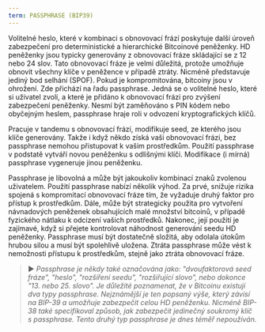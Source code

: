 ```yaml
---
term: PASSPHRASE (BIP39)
---
```


Volitelné heslo, které v kombinaci s obnovovací frází poskytuje další úroveň zabezpečení pro deterministické a hierarchické Bitcoinové peněženky. HD peněženky jsou typicky generovány z obnovovací fráze skládající se z 12 nebo 24 slov. Tato obnovovací fráze je velmi důležitá, protože umožňuje obnovit všechny klíče v peněžence v případě ztráty. Nicméně představuje jediný bod selhání (SPOF). Pokud je kompromitována, bitcoiny jsou v ohrožení. Zde přichází na řadu passphrase. Jedná se o volitelné heslo, které si uživatel zvolí, a které je přidáno k obnovovací frázi pro zvýšení zabezpečení peněženky. Nesmí být zaměňováno s PIN kódem nebo obyčejným heslem, passphrase hraje roli v odvození kryptografických klíčů.

Pracuje v tandemu s obnovovací frází, modifikuje seed, ze kterého jsou klíče generovány. Takže i když někdo získá vaši obnovovací frázi, bez passphrase nemohou přistupovat k vašim prostředkům. Použití passphrase v podstatě vytváří novou peněženku s odlišnými klíči. Modifikace (i mírná) passphrase vygeneruje jinou peněženku.

Passphrase je libovolná a může být jakoukoliv kombinací znaků zvolenou uživatelem. Použití passphrase nabízí několik výhod. Za prvé, snižuje rizika spojená s kompromitací obnovovací fráze tím, že vyžaduje druhý faktor pro přístup k prostředkům. Dále, může být strategicky použita pro vytvoření návnadových peněženek obsahujících malé množství bitcoinů, v případě fyzického nátlaku k odcizení vašich prostředků. Nakonec, její použití je zajímavé, když si přejete kontrolovat náhodnost generování seedu HD peněženky. Passphrase musí být dostatečně složitá, aby odolala útokům hrubou silou a musí být spolehlivě uložena. Ztráta passphrase může vést k nemožnosti přístupu k prostředkům, stejně jako ztráta obnovovací fráze.

> ► *Passphrase je někdy také označována jako: "dvoufaktorová seed fráze", "heslo", "rozšíření seedu", "rozšiřující slovo", nebo dokonce "13. nebo 25. slovo". Je důležité poznamenat, že v Bitcoinu existují dva typy passphrase. Nejznámější je ten popsaný výše, který závisí na BIP-39 a umožňuje zabezpečit celou HD peněženku. Nicméně BIP-38 také specifikoval způsob, jak zabezpečit jedinečný soukromý klíč s passphrase. Tento druhý typ passphrase je dnes téměř nepoužíván.*